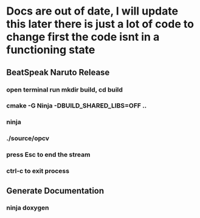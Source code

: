 # Docs are out of date, I will update this later there is just a lot of code to change first the code isnt in a functioning state






## BeatSpeak Naruto Release



### open terminal run mkdir build, cd build

###  cmake -G Ninja -DBUILD_SHARED_LIBS=OFF ..

### ninja

### ./source/opcv

### press Esc to end the stream

### ctrl-c to exit process


## Generate Documentation

### ninja doxygen